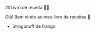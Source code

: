##Livro de receita :man_cook:

Olá! Bem vindo ao meu livro de receitas :wave:

- Strogonoff de frango

